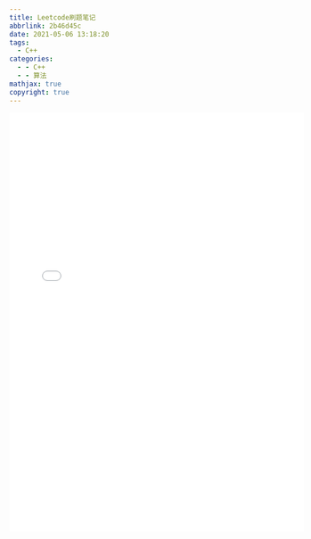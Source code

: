 ```yaml
---
title: Leetcode刷题笔记
abbrlink: 2b46d45c
date: 2021-05-06 13:18:20
tags:
  - C++
categories:
  - - C++
  - - 算法
mathjax: true
copyright: true
---
```

<!--more-->

<!-- 第一种方式，可调整pdf显示的大小，比较灵活 --> 

<embed src="/file/LeetCodeGuide.pdf" width="105%" height="750" type="application/pdf">